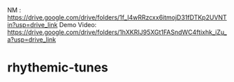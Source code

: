NM : https://drive.google.com/drive/folders/1f_I4wRRzcxx6itmojD31fDTKp2UVNTin?usp=drive_link
Demo Video: https://drive.google.com/drive/folders/1hXKRIJ95XGt1FASndWC4ftixhk_iZu_a?usp=drive_link

# rhythemic-tunes
